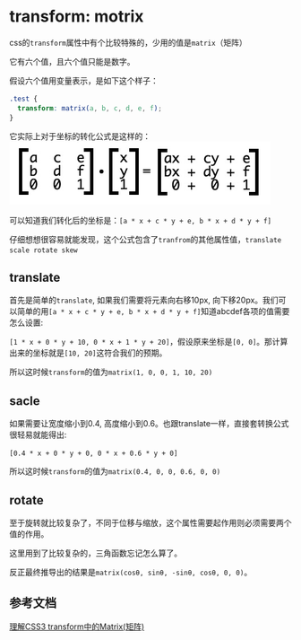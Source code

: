 # transform: motrix

[tag]:记录|css
[create]:2020-07-03

css的`transform`属性中有个比较特殊的，少用的值是`matrix`（矩阵）

它有六个值，且六个值只能是数字。

假设六个值用变量表示，是如下这个样子：

```css
.test {
  transform: matrix(a, b, c, d, e, f);
}
```

它实际上对于坐标的转化公式是这样的：
![transform2](../imgs/20200703163158.jpg)

可以知道我们转化后的坐标是：`[a * x + c * y + e, b * x + d * y + f]`

仔细想想很容易就能发现，这个公式包含了`tranfrom`的其他属性值，`translate scale rotate skew`

## translate

首先是简单的`translate`, 如果我们需要将元素向右移10px, 向下移20px。我们可以简单的用`[a * x + c * y + e, b * x + d * y + f]`知道abcdef各项的值需要怎么设置:

`[1 * x + 0 * y + 10, 0 * x + 1 * y + 20]`，假设原来坐标是`[0, 0]`。那计算出来的坐标就是`[10, 20]`这符合我们的预期。

所以这时候`transform`的值为`matrix(1, 0, 0, 1, 10, 20)`

## sacle

如果需要让宽度缩小到0.4, 高度缩小到0.6。也跟translate一样，直接套转换公式很轻易就能得出:

`[0.4 * x + 0 * y + 0, 0 * x + 0.6 * y + 0]`

所以这时候`transform`的值为`matrix(0.4, 0, 0, 0.6, 0, 0)`

## rotate

至于旋转就比较复杂了，不同于位移与缩放，这个属性需要起作用则必须需要两个值的作用。

这里用到了比较复杂的，三角函数忘记怎么算了。

反正最终推导出的结果是`matrix(cosθ, sinθ, -sinθ, cosθ, 0, 0)`。

## 参考文档

[理解CSS3 transform中的Matrix(矩阵)](https://www.zhangxinxu.com/wordpress/2012/06/css3-transform-matrix-%E7%9F%A9%E9%98%B5/)
